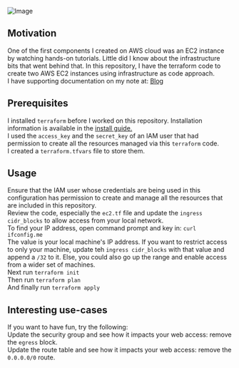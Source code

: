 ![Image](https://skdevops.files.wordpress.com/2021/10/53.image-1-1.png)
## Motivation
One of the first components I created on AWS cloud was an EC2 instance by watching hands-on tutorials. Little did I know about the infrastructure bits that went behind that. In this repository, I have the terraform code to create two AWS EC2 instances using infrastructure as code approach.
<br />I have supporting documentation on my note at: [Blog](https://skundunotes.com/2021/11/01/create-aws-ec2-using-terraform/)
## Prerequisites
I installed `terraform` before I worked on this repository. Installation information is available in the [install guide.](https://www.terraform.io/downloads.html) <br />I used the `access_key` and the `secret_key` of an IAM user that had permission to create all the resources managed via this `terraform` code.
<br />I created a `terraform.tfvars` file to store them.
## Usage
Ensure that the IAM user whose credentials are being used in this configuration has permission to create and manage all the resources that are included in this repository.
<br />Review the code, especially the `ec2.tf` file and update the `ingress cidr_blocks` to allow access from your local network.
<br />To find your IP address, open command prompt and key in: `curl ifconfig.me`
<br />The value is your local machine's IP address. If you want to restrict access to only your machine, update teh `ingress cidr_blocks` with that value and append a `/32` to it. Else, you could also go up the range and enable access from a wider set of machines.
<br />Next run `terraform init` 
<br />Then run `terraform plan`
<br />And finally run `terraform apply`

## Interesting use-cases
If you want to have fun, try the following:
<br />Update the security group and see how it impacts your web access: remove the `egress` block.
<br />Update the route table and see how it impacts your web access: remove the `0.0.0.0/0` route.